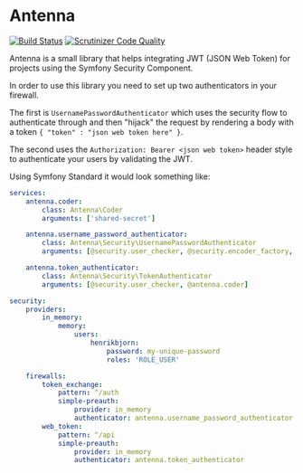 Antenna
=======

[![Build Status](https://travis-ci.org/henrikbjorn/Antenna.svg?branch=master)](https://travis-ci.org/henrikbjorn/Antenna)
[![Scrutinizer Code Quality](https://scrutinizer-ci.com/g/henrikbjorn/Antenna/badges/quality-score.png?b=master)](https://scrutinizer-ci.com/g/henrikbjorn/Antenna/?branch=master)

Antenna is a small library that helps integrating JWT (JSON Web Token) for projects using
the Symfony Security Component.

In order to use this library you need to set up two authenticators in your firewall.

The first is `UsernamePasswordAuthenticator` which uses the security flow to authenticate through and
then "hijack" the request by rendering a body with a token `{ "token" : "json web token here" }`.

The second uses the `Authorization: Bearer <json web token>` header style to authenticate your
users by validating the JWT.

Using Symfony Standard it would look something like:

``` yaml
services:
    antenna.coder:
        class: Antenna\Coder
        arguments: ['shared-secret']

    antenna.username_password_authenticator:
        class: Antenna\Security\UsernamePasswordAuthenticator
        arguments: [@security.user_checker, @security.encoder_factory, @antenna.coder]

    antenna.token_authenticator:
        class: Antenna\Security\TokenAuthenticator
        arguments: [@security.user_checker, @antenna.coder]

security:
    providers:
        in_memory:
            memory:
                users:
                    henrikbjorn:
                        password: my-unique-password
                        roles: 'ROLE_USER'

    firewalls:
        token_exchange:
            pattern: ^/auth
            simple-preauth:
                provider: in_memory
                authenticator: antenna.username_password_authenticator
        web_token:
            pattern: ^/api
            simple-preauth:
                provider: in_memory
                authenticator: antenna.token_authenticator
```
